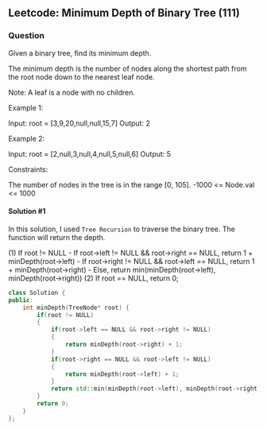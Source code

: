 ## Leetcode: Minimum Depth of Binary Tree (111)
### Question

Given a binary tree, find its minimum depth.

The minimum depth is the number of nodes along the shortest path from the root node down to the nearest leaf node.

Note: A leaf is a node with no children.

Example 1:

Input: root = [3,9,20,null,null,15,7]
Output: 2

Example 2:

Input: root = [2,null,3,null,4,null,5,null,6]
Output: 5
 

Constraints:

The number of nodes in the tree is in the range [0, 105].
-1000 <= Node.val <= 1000


#### Solution #1
In this solution, I used `Tree Recursion` to traverse the binary tree. The function will return the depth.

(1) If root != NULL
    - If root->left != NULL && root->right == NULL, return 1 + minDepth(root->left)
    - If root->right != NULL && root->left == NULL, return 1 + minDepth(root->right)
    - Else, return min(minDepth(root->left), minDepth(root->right))
(2) If root == NULL, return 0;

``` cpp
class Solution {
public:
    int minDepth(TreeNode* root) {
        if(root != NULL)
        {
            if(root->left == NULL && root->right != NULL)
            {
                return minDepth(root->right) + 1;
            }
            if(root->right == NULL && root->left != NULL)
            {
                return minDepth(root->left) + 1;
            }
            return std::min(minDepth(root->left), minDepth(root->right)) + 1;
        }
        return 0;
    }
};
```